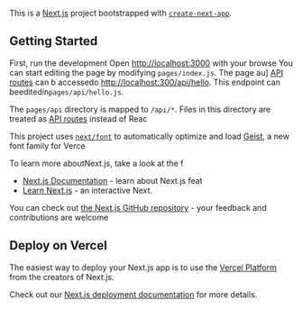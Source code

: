 This is a [Next.js](https://nextjs.org) project bootstrapped with [`create-next-app`](https://nextjs.org/docs/pages/api-reference/create-next-app).

## Getting Started

First, run the development
Open [http://localhost:3000](http://localhost:3000) with your browse
You can start editing the page by modifying `pages/index.js`. The page au]
[API routes](https://nextjs.org/docs/pages/building-your-application/routing/api-routes) can b accessedo [http://localhost:300/api/hello](http://localhost:3000/api/hello). This endpoint can beeditedin`pages/api/hello.js`.

The `pages/api` directory is mapped to `/api/*`. Files in this directory are treated as [API routes](https://nextjs.org/docs/pages/building-your-application/routing/api-routes) instead of Reac

This project uses [`next/font`](https://nextjs.org/docs/pages/building-your-application/optimizing/fonts) to automatically optimize and load [Geist](https://vercel.com/font), a new font family for Verce
 

To learn more aboutNext.js, take a look at the f
- [Next.js Documentation](https://nextjs.org/docs) - learn about Next.js feat
- [Learn Next.js](https://nextjs.org/learn-pages-router) - an interactive Next.

You can check out [the Next.js GitHub repository](https://github.com/vercel/next.js) - your feedback and contributions are welcome

## Deploy on Vercel

The easiest way to deploy your Next.js app is to use the [Vercel Platform](https://vercel.com/new?utm_medium=default-template&filter=next.js&utm_source=create-next-app&utm_campaign=create-next-app-readme) from the creators of Next.js.

Check out our [Next.js deployment documentation](https://nextjs.org/docs/pages/building-your-application/deploying) for more details.
